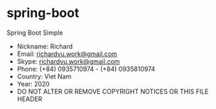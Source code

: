 # spring-boot
Spring Boot Simple

 * Nickname: Richard
 * Email: richardvu.work@gmail.com
 * Skype: richardvu.work@gmail.com
 * Phone: (+84) 0935710974 - (+84) 0935810974
 * Country: Viet Nam
 * Year: 2020
 * DO NOT ALTER OR REMOVE COPYRIGHT NOTICES OR THIS FILE HEADER
